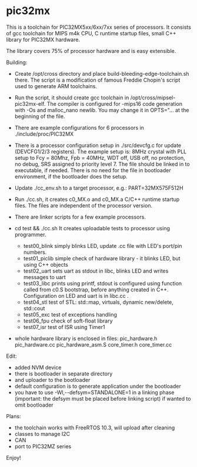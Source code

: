 # pic32mx

This is a toolchain for PIC32MX5xx/6xx/7xx series of processors.
It consists of gcc toolchain for MIPS m4k CPU, C runtime startup files,
small C++ library for PIC32MX hardware.

The library covers 75% of processor hardware and is easy extensible.

Building:

- Create /opt/cross directory and place build-bleeding-edge-toolchain.sh there.
  The script is a modification of famous Freddie Chopin's script used to generate ARM toolchains.

- Run the script, it should create gcc toolchain in /opt/cross/mipsel-pic32mx-elf.
  The compiler is configured for -mips16 code generation with -Os and malloc_nano newlib.
  You may change it in OPTS="... at the beginning of the file.

- There are example configurations for 6 processors in ./include/proc/PIC32MX

- There is a processor configuration setup in ./src/devcfg.c for update (DEVCFG1/2/3 registers).
  The example setup is:
    8MHz crystal with PLL setup to Fcy = 80Mhz, Fpb = 40MHz,
    WDT off, USB off, no protection, no debug,
    SRS assigned to priority level 7.
  The file should be linked in to executable, if needed.
  There is no need for the file in bootloader environment,
  if the bootloader does the setup.

- Update ./cc_env.sh to a target processor, e.g.: PART=32MX575F512H
- Run ./cc.sh, it creates c0_MX.o and c0_MX.a C/C++ runtime startup files.
  The files are independent of the processor version.

- There are linker scripts for a few example processors.

- cd test && ./cc.sh
  It creates uploadable tests to processor using programmer.

  * test00_blink    simply blinks LED, update .cc file with LED's port/pin numbers.
  * test01_piclib   simple check of hardware library - it blinks LED,
                  but using C++ objects
  * test02_uart     sets uart as stdout in libc, blinks LED and writes messages to uart
  * test03_libc     prints using printf, stdout is configured using function called from c0.S bootstrap,
                  before anything created in C++. Configuration on LED and uart is in libc.cc .
  * test04_stl      test of STL: std::map, virtuals, dynamic new/delete, std::cout
  * test05_exc      test of exceptions handling
  * test06_fpu      check of soft-float library
  * test07_isr      test of ISR using Timer1

- whole hardware library is enclosed in files:
  pic_hardware.h
  pic_hardware.cc
  pic_hardware_asm.S
  core_timer.h
  core_timer.cc

Edit:
- added NVM device
- there is bootloader in separate directory
- and uploader to the bootloader
- default configuration is to generate application under the bootloader
- you have to use -Wl,--defsym=STANDALONE=1 in a linking phase (important: the defsym must be placed before linking script)
  if wanted to omit bootloader

Plans:
- the toolchain works with FreeRTOS 10.3, will upload after cleaning
- classes to manage I2C
- CAN
- port to PIC32MZ series

Enjoy!

